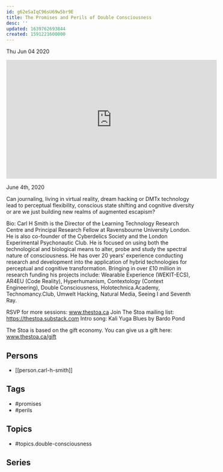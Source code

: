 ```yaml
---
id: g62eSaIqC96sU69w5br9E
title: The Promises and Perils of Double Consciousness
desc: ''
updated: 1639762693844
created: 1591221600000
---
```





Thu Jun 04 2020

<iframe width="560" height="315" src="https://www.youtube.com/embed/8kYy4yEiNDI" title="The Promises and Perils of Double Consciousness w/ Carl H Smith" frameborder="0" allow="accelerometer; autoplay; clipboard-write; encrypted-media; gyroscope; picture-in-picture" allowfullscreen ></iframe>

June 4th, 2020

Can journaling, living in virtual reality, dream hacking or DMTx technology lead to perceptual flexibility, conscious state shifting and cognitive diversity or are we just building new realms of augmented escapism?

Bio: Carl H Smith is the Director of the Learning Technology Research Centre and Principal Research Fellow at Ravensbourne University London. He is also co-founder of the Cyberdelics Society and the London Experimental Psychonautic Club. He is focused on using both the technological and biological means to alter, probe and study the spectral nature of consciousness. He has over 20 years’ experience conducting research and development into the application of hybrid technologies for perceptual and cognitive transformation. Bringing in over £10 million in research funding his projects include: Wearable Experience (WEKIT-ECS), AR4EU (Code Reality), Hyperhumanism, Contextology (Context Engineering), Double Consciousness, Holotechnica.Academy, Technomancy.Club, Umwelt Hacking, Natural Media, Seeing I and Seventh Ray.

RSVP for more sessions: www.thestoa.ca
Join The Stoa mailing list: https://thestoa.substack.com
Intro song: Kali Yuga Blues by Bardo Pond

The Stoa is based on the gift economy. You can give us a gift here: www.thestoa.ca/gift

## Persons

- [[person.carl-h-smith]]

## Tags

- #promises
- #perils

## Topics

- #topics.double-consciousness

## Series




